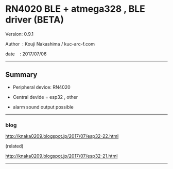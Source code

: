 ﻿# RN4020 BLE + atmega328 , BLE driver (BETA)

 Version: 0.9.1

 Author  : Kouji Nakashima / kuc-arc-f.com

 date    : 2017/07/06

***

## Summary

* Peripheral device: RN4020

* Central devide = esp32 , other

* alarm sound output possible

***

### blog

http://knaka0209.blogspot.jp/2017/07/esp32-22.html

(related)

http://knaka0209.blogspot.jp/2017/07/esp32-21.html


***
